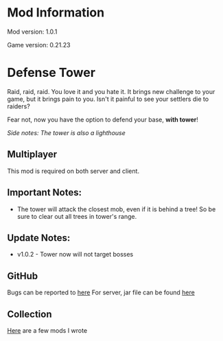 # Mod Information

Mod version: 1.0.1

Game version: 0.21.23

# Defense Tower

Raid, raid, raid.
You love it and you hate it.
It brings new challenge to your game, but it brings pain to you.
Isn't it painful to see your settlers die to raiders?

Fear not, now you have the option to defend your base, **with tower**!

_Side notes: The tower is also a lighthouse_

## Multiplayer

This mod is required on both server and client.

## Important Notes:

- The tower will attack the closest mob, even if it is behind a tree! So be sure to clear out all trees in tower's
  range.

## Update Notes:

- v1.0.2 - Tower now will not target bosses

## GitHub

Bugs can be reported to [here](https://github.com/dianchia/DefenseTower/issues)
For server, jar file can be found [here](https://github.com/dianchia/DefenseTower/releases)

## Collection

[Here](https://github.com/dianchia/Necesse-Mods) are a few mods I wrote
